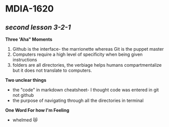 # MDIA-1620
## *second lesson 3-2-1*

**Three 'Aha" Moments** 
1. Github is the interface- the marrionette whereas Git is the puppet master 
2. Computers require a high level of specificity when being given instructions
3. folders are all directories, the verbiage helps humans compartmentalize but it does not translate to computers.

**Two unclear things**
- the "code" in markdown cheatsheet- I thought code was entered in git not github
- the purpose of navigating through all the directories in terminal 

**One Word For how I'm Feeling**
- whelmed 😿
  
